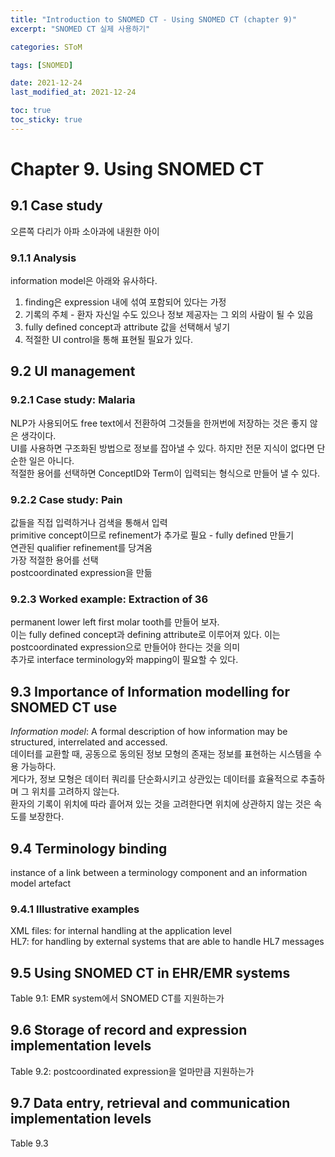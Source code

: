 ```yaml
---
title: "Introduction to SNOMED CT - Using SNOMED CT (chapter 9)"
excerpt: "SNOMED CT 실제 사용하기"

categories: SToM

tags: [SNOMED]

date: 2021-12-24
last_modified_at: 2021-12-24

toc: true
toc_sticky: true
---
```


# Chapter 9. Using SNOMED CT

## 9.1 Case study

오른쪽 다리가 아파 소아과에 내원한 아이

### 9.1.1 Analysis

information model은 아래와 유사하다.  

1. finding은 expression 내에 섞여 포함되어 있다는 가정
2. 기록의 주체 - 환자 자신일 수도 있으나 정보 제공자는 그 외의 사람이 될 수 있음
3. fully defined concept과 attribute 값을 선택해서 넣기
4. 적절한 UI control을 통해 표현될 필요가 있다.

## 9.2 UI management

### 9.2.1 Case study: Malaria

NLP가 사용되어도 free text에서 전환하여 그것들을 한꺼번에 저장하는 것은 좋지 않은 생각이다.  
UI를 사용하면 구조화된 방법으로 정보를 잡아낼 수 있다. 하지만 전문 지식이 없다면 단순한 일은 아니다.  
적절한 용어를 선택하면 ConceptID와 Term이 입력되는 형식으로 만들어 낼 수 있다.  

### 9.2.2 Case study: Pain

값들을 직접 입력하거나 검색을 통해서 입력  
primitive concept이므로 refinement가 추가로 필요 - fully defined 만들기  
연관된 qualifier refinement를 당겨옴  
가장 적절한 용어를 선택  
postcoordinated expression을 만듦

### 9.2.3 Worked example: Extraction of 36

permanent lower left first molar tooth를 만들어 보자.  
이는 fully defined concept과 defining attribute로 이루어져 있다. 이는 postcoordinated expression으로 만들어야 한다는 것을 의미  
추가로 interface terminology와 mapping이 필요할 수 있다.  

## 9.3 Importance of Information modelling for SNOMED CT use

*Information model*: A formal description of how information may be structured, interrelated and accessed.  
데이터를 교환할 때, 공동으로 동의된 정보 모형의 존재는 정보를 표현하는 시스템을 수용 가능하다.  
게다가, 정보 모형은 데이터 쿼리를 단순화시키고 상관있는 데이터를 효율적으로 추출하며 그 위치를 고려하지 않는다.  
환자의 기록이 위치에 따라 흩어져 있는 것을 고려한다면 위치에 상관하지 않는 것은 속도를 보장한다.  

## 9.4 Terminology binding

instance of a link between a terminology component and an information model artefact  

### 9.4.1 Illustrative examples

XML files: for internal handling at the application level  
HL7: for handling by external systems that are able to handle HL7 messages  

## 9.5 Using SNOMED CT in EHR/EMR systems

Table 9.1: EMR system에서 SNOMED CT를 지원하는가

## 9.6 Storage of record and expression implementation levels

Table 9.2: postcoordinated expression을 얼마만큼 지원하는가

## 9.7 Data entry, retrieval and communication implementation levels

Table 9.3